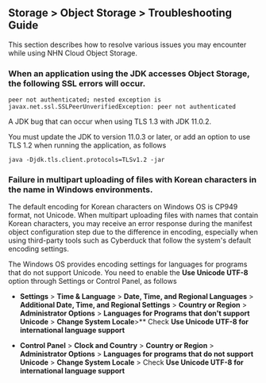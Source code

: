 ## Storage > Object Storage > Troubleshooting Guide
This section describes how to resolve various issues you may encounter while using NHN Cloud Object Storage.

<h3>When an application using the JDK accesses Object Storage, the following SSL errors will occur. </h3>

```
peer not authenticated; nested exception is javax.net.ssl.SSLPeerUnverifiedException: peer not authenticated
```

A JDK bug that can occur when using TLS 1.3 with JDK 11.0.2. 

You must update the JDK to version 11.0.3 or later, or add an option to use TLS 1.2 when running the application, as follows

```
java -Djdk.tls.client.protocols=TLSv1.2 -jar
```


<h3>Failure in multipart uploading of files with Korean characters in the name in Windows environments. </h3>

The default encoding for Korean characters on Windows OS is CP949 format, not Unicode. When multipart uploading files with names that contain Korean characters, you may receive an error response during the manifest object configuration step due to the difference in encoding, especially when using third-party tools such as Cyberduck that follow the system's default encoding settings.

The Windows OS provides encoding settings for languages for programs that do not support Unicode. You need to enable the **Use Unicode UTF-8** option through Settings or Control Panel, as follows

* **Settings** > **Time & Language** > **Date, Time, and Regional Languages** > **Additional Date, Time, and Regional Settings** > **Country or Region** > **Administrator Options** > **Languages for Programs that don't support Unicode** > **Change System Locale**>** Check **Use Unicode UTF-8 for international language support** 

* **Control Panel** > **Clock and Country** > **Country or Region** > **Administrator Options** > **Languages for programs that do not support Unicode** > **Change System Locale** > Check **Use Unicode  UTF-8 for international language support** 